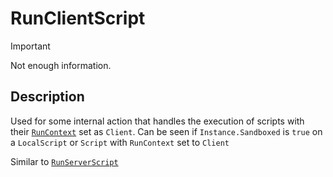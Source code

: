 # RunClientScript

> [!IMPORTANT]
> Not enough information.

## Description
Used for some internal action that handles the execution of scripts with their [`RunContext`](https://create.roblox.com/docs/reference/engine/enums/RunContext) set as `Client`.
Can be seen if `Instance.Sandboxed` is `true` on a `LocalScript` or `Script` with `RunContext` set to `Client` 

Similar to [`RunServerScript`](RunServerScript.md)
